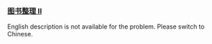 ### [图书整理 II](https://leetcode.com/problems/yong-liang-ge-zhan-shi-xian-dui-lie-lcof)

English description is not available for the problem. Please switch to Chinese.